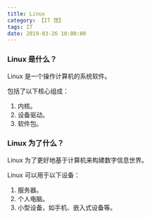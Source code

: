 ```yaml
---
title: Linux
category: 【IT 馆】
tags: IT
date: 2019-03-26 10:00:00
---
```


### Linux 是什么？

Linux 是一个操作计算机的系统软件。

包括了以下核心组成：

1. 内核。
2. 设备驱动。
3. 软件包。

### Linux 为了什么？

Linux 为了更好地基于计算机来构建数字信息世界。

Linux 可以用于以下设备：

1. 服务器。
2. 个人电脑。
3. 小型设备，如手机、嵌入式设备等。



<!-- more -->


